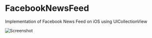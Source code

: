 # FacebookNewsFeed
Implementation of Facebook News Feed on iOS using UICollectionView

![Screenshot](newsFeed.jpg)

